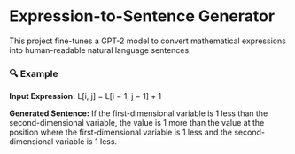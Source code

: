 # Expression-to-Sentence Generator

This project fine-tunes a GPT-2 model to convert mathematical expressions into human-readable natural language sentences.

### 🔍 Example

**Input Expression:** L[i, j] = L[i − 1, j − 1] + 1


**Generated Sentence:** If the first-dimensional variable is 1 less than the second-dimensional variable, the value is 1 more than the value at the position where the first-dimensional variable is 1 less and the second-dimensional variable is 1 less.





